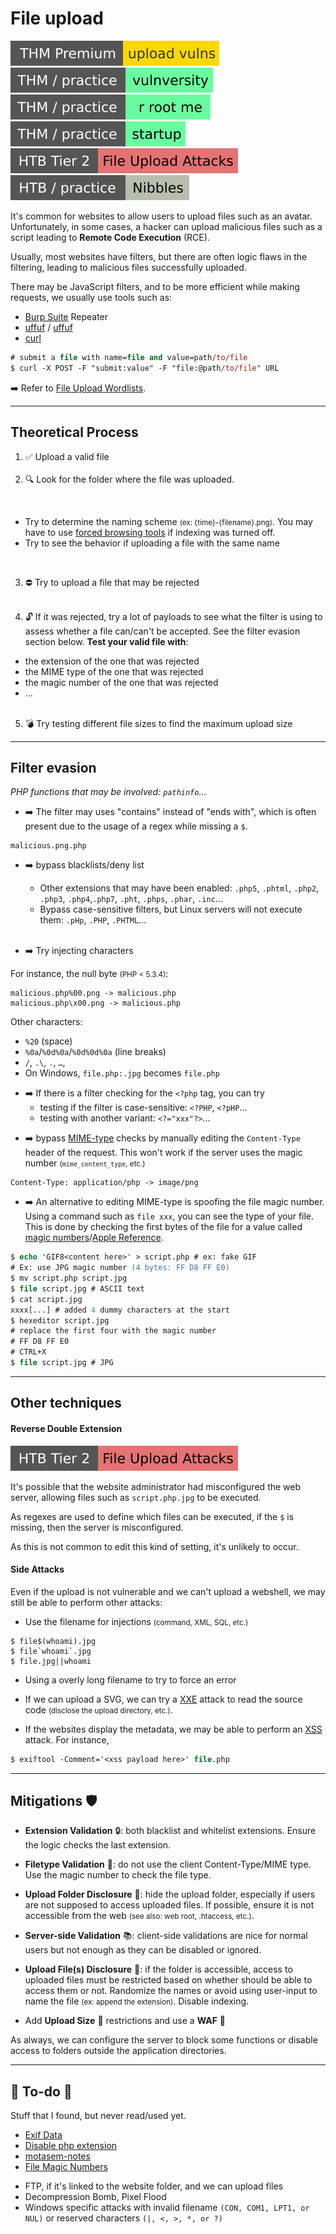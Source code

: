 # File upload

[![uploadvulns](../../../../_badges/thmp/uploadvulns.svg)](https://tryhackme.com/room/uploadvulns)
[![vulnversity](../../../../_badges/thm-p/vulnversity.svg)](https://tryhackme.com/room/vulnversity)
[![rrootme](../../../../_badges/thm-p/rrootme.svg)](https://tryhackme.com/room/rrootme)
[![startup](../../../../_badges/thm-p/startup.svg)](https://tryhackme.com/room/startup)
[![fileuploadattacks](../../../../_badges/htb/fileuploadattacks.svg)](https://academy.hackthebox.com/course/preview/file-upload-attacks)
![nibbles](../../../../_badges/htb-p/nibbles.svg)

<div class="row row-cols-md-2"><div>

It's common for websites to allow users to upload files such as an avatar. Unfortunately, in some cases, a hacker can upload malicious files such as a script leading to **Remote Code Execution** (RCE).

Usually, most websites have filters, but there are often logic flaws in the filtering, leading to malicious files successfully uploaded.
</div><div>

There may be JavaScript filters, and to be more efficient while making requests, we usually use tools such as:

* [Burp Suite](../../tools/burp.md) Repeater
* [uffuf](/cybersecurity/red-team/tools/enumeration/web/uffuf/README.md) / [uffuf](https://github.com/quentinra/blog.quentinra.dev/cybersecurity/red-team/tools/enumeration/web/uffuf/README.md)
* [curl](/operating-systems/linux/commands/list.md#command-curl)

```ps
# submit a file with name=file and value=path/to/file
$ curl -X POST -F "submit:value" -F "file:@path/to/file" URL
```

➡️ Refer to [File Upload Wordlists](/cybersecurity/red-team/_knowledge/topics/wordlists.md#file-upload).
</div></div>

<hr class="sep-both">

## Theoretical Process

<div class="row row-cols-md-2 mt-4"><div>

1. ✅ Upload a valid file<br><span>&nbsp;</span>
2. 🔍 Look for the folder where the file was uploaded.

<br>

* Try to determine the naming scheme <small>(ex: {time}-{filename}.png)</small>. You may have to use [forced browsing tools](/cybersecurity/red-team/s2.discovery/techniques/forced_browsing.md) if indexing was turned off.
* Try to see the behavior if uploading a file with the same name

<br>

3. ⛔ Try to upload a file that may be rejected<br><span>&nbsp;</span>
</div><div>

4. 🔓 If it was rejected, try a lot of payloads to see what the filter is using to assess whether a file can/can't be accepted. See the filter evasion section below. **Test your valid file with**:

* the extension of the one that was rejected
* the MIME type of the one that was rejected
* the magic number of the one that was rejected
* ...<br><span>&nbsp;</span>

5. 💣 Try testing different file sizes to find the maximum upload size
</div></div>

<hr class="sep-both">

## Filter evasion

*PHP functions that may be involved: `pathinfo`...*

<div class="row row-cols-md-2 mt-4"><div>

* ➡️ The filter may uses "contains" instead of "ends with", which is often present due to the usage of a regex while missing a `$`.

```text!
malicious.png.php
```

* ➡️ bypass blacklists/deny list

  * Other extensions that may have been enabled: `.php5`, `.phtml`, `.php2`, `.php3`, `.php4`,`.php7`, `.pht`, `.phps`, `.phar`, `.inc`...
  * Bypass case-sensitive filters, but Linux servers will not execute them: `.pHp`, `.PHP`, `.PHTML`...<small>&nbsp;</small><br><br>

* ➡️ Try injecting characters

For instance, the null byte <small>(PHP < 5.3.4)</small>:

```text!
malicious.php%00.png -> malicious.php
malicious.php\x00.png -> malicious.php
```

Other characters:

* `%20` (space)
* `%0a`/`%0d%0a`/`%0d%0d%0a` (line breaks)
* `/`, `.\`, `.`, `…`, 
* On Windows, `file.php:.jpg` becomes `file.php`


</div><div>

* ➡️ If there is a filter checking for the `<?php` tag, you can try
  * testing if the filter is case-sensitive: `<?PHP`, `<?pHP`...
  * testing  with another variant: `<?="xxx"?>`...

<p></p>

* ➡️ bypass  [MIME-type](https://developer.mozilla.org/en-US/docs/Web/HTTP/Basics_of_HTTP/MIME_types/Common_types) checks by manually editing the `Content-Type` header of the request. This won't work if the server uses the magic number <small>(`mime_content_type`, etc.)</small>

```text!
Content-Type: application/php -> image/png
```

* ➡️ An alternative to editing MIME-type is spoofing the file magic number. Using a command such as `file xxx`, you can see the type of your file. This is done by checking the first bytes of the file for a value called [magic numbers](https://en.wikipedia.org/wiki/List_of_file_signatures)/[Apple Reference](https://opensource.apple.com/source/file/file-23/file/magic/magic.mime).

```ps
$ echo 'GIF8<content here>' > script.php # ex: fake GIF
# Ex: use JPG magic number (4 bytes: FF D8 FF E0)
$ mv script.php script.jpg
$ file script.jpg # ASCII text
$ cat script.jpg
xxxx[...] # added 4 dummy characters at the start
$ hexeditor script.jpg 
# replace the first four with the magic number
# FF D8 FF E0
# CTRL+X
$ file script.jpg # JPG
```
</div></div>

<hr class="sep-both">

## Other techniques

<div class="row row-cols-lg-2"><div>

#### Reverse Double Extension

[![fileuploadattacks](../../../../_badges/htb/fileuploadattacks.svg)](https://academy.hackthebox.com/course/preview/file-upload-attacks)

It's possible that the website administrator had misconfigured the web server, allowing files such as `script.php.jpg` to be executed.

As regexes are used to define which files can be executed, if the `$` is missing, then the server is misconfigured.

As this is not common to edit this kind of setting, it's unlikely to occur.
</div><div>

#### Side Attacks

Even if the upload is not vulnerable and we can't upload a webshell, we may still be able to perform other attacks:

* Use the filename for injections <small>(command, XML, SQL, etc.)</small>

```shell!
$ file$(whoami).jpg
$ file`whoami`.jpg
$ file.jpg||whoami
```

* Using a overly long filename to try to force an error

* If we can upload a SVG, we can try a [XXE](/cybersecurity/red-team/s3.exploitation/vulns/serialization/xxe.md) attack to read the source code <small>(disclose the upload directory, etc.)</small>.

* If the websites display the metadata, we may be able to perform an [XSS](/cybersecurity/red-team/s3.exploitation/vulns/web/xss.md) attack. For instance,

```ps
$ exiftool -Comment='<xss payload here>' file.php
```
</div></div>

<hr class="sep-both">

## Mitigations 🛡️

<div class="row row-cols-lg-2"><div>

* **Extension Validation** 🔒: both blacklist and whitelist extensions. Ensure the logic checks the last extension.

* **Filetype Validation** 🔑: do not use the client Content-Type/MIME type. Use the magic number to check the file type.

* **Upload Folder Disclosure** 📁: hide the upload folder, especially if users are not supposed to access uploaded files. If possible, ensure it is not accessible from the web <small>(see also: web root, .htaccess, etc.)</small>.

* **Server-side Validation** 📚: client-side validations are nice for normal users but not enough as they can be disabled or ignored.
</div><div>

* **Upload File(s) Disclosure** 📄: if the folder is accessible, access to uploaded files must be restricted based on whether should be able to access them or not. Randomize the names or avoid using user-input to name the file <small>(ex: append the extension)</small>. Disable indexing.

* Add **Upload Size** 🎡 restrictions and use a **WAF** 🧯

As always, we can configure the server to block some functions or disable access to folders outside the application directories.
</div></div>

<hr class="sep-both">

## 👻 To-do 👻

Stuff that I found, but never read/used yet.

<div class="row row-cols-md-2"><div>

* [Exif Data](https://null-byte.wonderhowto.com/how-to/bypass-file-upload-restrictions-web-apps-get-shell-0323454/)
* [Disable php extension](https://stackoverflow.com/questions/1271899/disable-php-in-directory-including-all-sub-directories-with-htaccess)
* [motasem-notes](https://motasem-notes.net/bypassing-php-disable-functions-and-upload-filters-tryhackme/)
* [File Magic Numbers](https://gist.github.com/leommoore/f9e57ba2aa4bf197ebc5)
</div><div>

* FTP, if it's linked to the website folder, and we can upload files
* Decompression Bomb, Pixel Flood
* Windows specific attacks with invalid filename `(CON, COM1, LPT1, or NUL)` or reserved characters `(|, <, >, *, or ?)`
</div></div>
